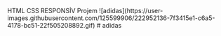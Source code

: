 <p> HTML CSS RESPONSİV Projem</>
  ![adidas](https://user-images.githubusercontent.com/125599906/222952136-7f3415e1-c6a5-4178-bc51-22f505208892.gif)
# adidas
